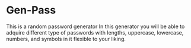 # Gen-Pass
This is a random password generator
In this generator you will be able to adquire different type of passwords with lengths, uppercase, lowercase, numbers, and symbols in it flexible to your liking.


